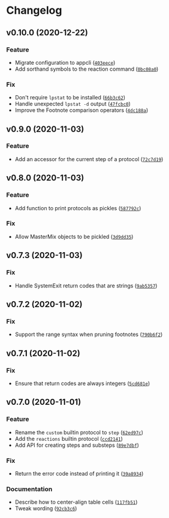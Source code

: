 # Changelog

<!--next-version-placeholder-->

## v0.10.0 (2020-12-22)
### Feature
* Migrate configuration to appcli ([`403eece`](https://github.com/kalekundert/stepwise/commit/403eeceda0645cd638d58258aae79e8e5a8ff6ed))
* Add sorthand symbols to the reaction command ([`0bc08a0`](https://github.com/kalekundert/stepwise/commit/0bc08a08106e77a7c817b721aa99bb4fce70de8b))

### Fix
* Don't require `lpstat` to be installed ([`66b3c62`](https://github.com/kalekundert/stepwise/commit/66b3c6248373dc79a0d05a65b83e139375cb4612))
* Handle unexpected `lpstat -d` output ([`47fcbc0`](https://github.com/kalekundert/stepwise/commit/47fcbc02bae4b32d4234bd4bbec170c348cdf085))
* Improve the Footnote comparison operators ([`4dc188a`](https://github.com/kalekundert/stepwise/commit/4dc188a5530527d793f2ae14a31f404fe151f7c4))

## v0.9.0 (2020-11-03)
### Feature
* Add an accessor for the current step of a protocol ([`72c7d19`](https://github.com/kalekundert/stepwise/commit/72c7d19c2c5052005c093d295695607dc9dcefb9))

## v0.8.0 (2020-11-03)
### Feature
* Add function to print protocols as pickles ([`587792c`](https://github.com/kalekundert/stepwise/commit/587792c5835bf614afda2fddc7336389359bec46))

### Fix
* Allow MasterMix objects to be pickled ([`3d9dd35`](https://github.com/kalekundert/stepwise/commit/3d9dd355eabce997060896489845e588787104a5))

## v0.7.3 (2020-11-03)
### Fix
* Handle SystemExit return codes that are strings ([`9ab5357`](https://github.com/kalekundert/stepwise/commit/9ab53571b66857d5cf6fc5572d999e4b1e04cedc))

## v0.7.2 (2020-11-02)
### Fix
* Support the range syntax when pruning footnotes ([`790b6f2`](https://github.com/kalekundert/stepwise/commit/790b6f217908f89bc329f5526dc8c3c0923d2203))

## v0.7.1 (2020-11-02)
### Fix
* Ensure that return codes are always integers ([`5cd681e`](https://github.com/kalekundert/stepwise/commit/5cd681e7c38948b6b1d00f9207bbba13b6bd8a9d))

## v0.7.0 (2020-11-01)
### Feature
* Rename the `custom` builtin protocol to `step` ([`62ed97c`](https://github.com/kalekundert/stepwise/commit/62ed97cd47608ba3c3e415a99b3fb016e57e52ea))
* Add the `reactions` builtin protocol ([`ccd2141`](https://github.com/kalekundert/stepwise/commit/ccd2141abde44a3db71727f52530313fb264f673))
* Add API for creating steps and substeps ([`89e7dbf`](https://github.com/kalekundert/stepwise/commit/89e7dbfd1748f30d1611175ab640560775bf2d55))

### Fix
* Return the error code instead of printing it ([`39a8934`](https://github.com/kalekundert/stepwise/commit/39a893409e4092fdf45006a10d04ae1e6b3fa847))

### Documentation
* Describe how to center-align table cells ([`117fb51`](https://github.com/kalekundert/stepwise/commit/117fb51c720801ae0699c888c4fd06447a025c00))
* Tweak wording ([`92cb3c6`](https://github.com/kalekundert/stepwise/commit/92cb3c6eac0d8208284289d4511bbccda9b06c94))
